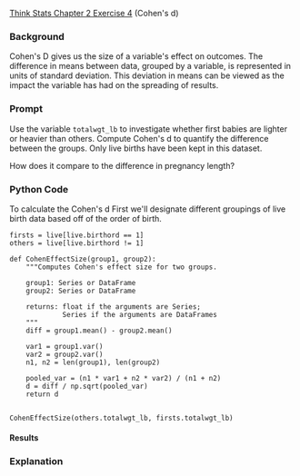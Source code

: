 [Think Stats Chapter 2 Exercise 4](http://greenteapress.com/thinkstats2/html/thinkstats2003.html#toc24) (Cohen's d)


### Background

Cohen's D gives us the size of a variable's effect on outcomes. The difference in means between data, grouped by a variable, is represented in units of standard deviation. This deviation in means can be viewed as the impact the variable has had on the spreading of results.

### Prompt

Use the variable ```totalwgt_lb``` to investigate whether first babies are lighter or heavier than others. Compute Cohen's d to quantify the difference between the groups. Only live births have been kept in this dataset.

How does it compare to the difference in pregnancy length?

### Python Code
To calculate the Cohen's d
First we'll designate different groupings of live birth data based off of the order of birth.
```
firsts = live[live.birthord == 1]
others = live[live.birthord != 1]
```

```
def CohenEffectSize(group1, group2):
    """Computes Cohen's effect size for two groups.
    
    group1: Series or DataFrame
    group2: Series or DataFrame
    
    returns: float if the arguments are Series;
             Series if the arguments are DataFrames
    """
    diff = group1.mean() - group2.mean()

    var1 = group1.var()
    var2 = group2.var()
    n1, n2 = len(group1), len(group2)

    pooled_var = (n1 * var1 + n2 * var2) / (n1 + n2)
    d = diff / np.sqrt(pooled_var)
    return d
    
```

```
CohenEffectSize(others.totalwgt_lb, firsts.totalwgt_lb)
```

#### Results

### Explanation
